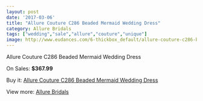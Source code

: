 ```yaml
---
layout: post
date: '2017-03-06'
title: "Allure Couture C286 Beaded Mermaid Wedding Dress"
category: Allure Bridals
tags: ["wedding","sale","allure","couture","unique"]
image: http://www.eudances.com/6-thickbox_default/allure-couture-c286-beaded-mermaid-wedding-dress.jpg
---
```

Allure Couture C286 Beaded Mermaid Wedding Dress

On Sales: **$367.99**
<a href="https://www.eudances.com/en/allure-bridals/3-allure-couture-c286-beaded-mermaid-wedding-dress.html"><amp-img layout="responsive" width="600" height="600" src="//www.eudances.com/6-thickbox_default/allure-couture-c286-beaded-mermaid-wedding-dress.jpg" alt="Allure Couture C286 Beaded Mermaid Wedding Dress 0" /></a>
<a href="https://www.eudances.com/en/allure-bridals/3-allure-couture-c286-beaded-mermaid-wedding-dress.html"><amp-img layout="responsive" width="600" height="600" src="//www.eudances.com/8-thickbox_default/allure-couture-c286-beaded-mermaid-wedding-dress.jpg" alt="Allure Couture C286 Beaded Mermaid Wedding Dress 1" /></a>
<a href="https://www.eudances.com/en/allure-bridals/3-allure-couture-c286-beaded-mermaid-wedding-dress.html"><amp-img layout="responsive" width="600" height="600" src="//www.eudances.com/7-thickbox_default/allure-couture-c286-beaded-mermaid-wedding-dress.jpg" alt="Allure Couture C286 Beaded Mermaid Wedding Dress 2" /></a>

Buy it: [Allure Couture C286 Beaded Mermaid Wedding Dress](https://www.eudances.com/en/allure-bridals/3-allure-couture-c286-beaded-mermaid-wedding-dress.html "Allure Couture C286 Beaded Mermaid Wedding Dress")

View more: [Allure Bridals](https://www.eudances.com/en/2-allure-bridals "Allure Bridals")